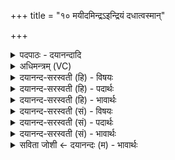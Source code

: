 +++
title = "१० मयीदमिन्द्रऽइन्द्रियं दधात्वस्मान्"

+++
<details><summary>पदपाठः - दयानन्दादि</summary>

मयि॑। इ॒दम्। इन्द्रः॑। इ॒न्द्रि॒यम्। द॒धा॒तु। अ॒स्मान्। रायः॑। म॒घवा॒न॒ इति॑ म॒घऽवा॑नः। स॒च॒न्ता॒म्। अ॒स्माक॑म्। स॒न्तु॒। आ॒शिष॒ इत्या॒ऽशिषः॑। स॒त्याः। नः॒। स॒न्तु॒। आ॒शिष॒ इत्या॒ऽशिषः॑। उप॑हू॒तेत्युप॑ऽहूता। पृ॒थि॒वी। मा॒ता। उप॑। माम्। पृ॒थि॒वी। मा॒ता। ह्व॒य॒ता॒म्। अ॒ग्निः। आग्नी॑ध्रात्। स्वाहा॑। १०।
</details>

<details><summary>अधिमन्त्रम् (VC)</summary>

- इन्द्रो देवता
- परमेष्ठी प्रजापतिर्ऋषिः
- भुरिग् ब्राह्मी पङ्क्तिः
- पञ्चमः
</details>

<details><summary>दयानन्द-सरस्वती (हि) - विषयः</summary>

अब अगले मन्त्र में उक्त यज्ञ से उत्पन्न होनेवाले फल का उपदेश किया है ॥
</details>

<details><summary>दयानन्द-सरस्वती (हि) - पदार्थः</summary>

पदार्थान्वयभाषाः -  (इन्द्रः) परमेश्वर (मयि) मुझ में (इदम्) प्रत्यक्ष (इन्द्रियम्) ऐश्वर्य की प्राप्ति के चिह्न तथा परमेश्वर ने जो अपने ज्ञान से देखा वा प्रकाशित किया है और जो सब सुखों को सिद्ध करानेवाले जो विद्वानों को दिया है, जिस को वे इन्द्र अर्थात् विद्वान् लोग प्रीतिपूर्वक सेवन करते हैं, उन्हें तथा (रायः) विद्या सुवर्ण वा चक्रवर्त्ति राज्य आदि धनों को (दधातु) नित्य स्थापन करें और उसकी कृपा से तथा हमारे पुरुषार्थ से (मघवानः) जिनमें कि बहुत धन, राज्य आदि पदार्थ विद्यमान हैं, जिन करके हम लोग पूर्ण ऐश्वर्य्ययुक्त हों, वैसे धन (नः) हम विद्वान् धर्मात्मा लोगों को (सचन्ताम्) प्राप्त हों तथा इसी प्रकार (अस्माकम्) हम परोपकार करनेवाले धर्मात्माओं की (आशिषः) कामना (सत्याः) सिद्ध (सन्तु) हों और ऐसे ही (नः) हमारी (आशिषः) न्यायपूर्वक इच्छायुक्त जो क्रिया हैं, वे भी (सत्याः) सिद्ध (सन्तु) हों तथा इसी प्रकार (माता) धर्म, अर्थ, काम और मोक्ष की सिद्धि से मान्य करनेहारी विद्या और (पृथिवी) बहुत सुख देनेवाली भूमि है, (उपहूता) जिसको राज्य आदि सुख के लिये मनुष्य क्रम से प्राप्त होते हैं, वह (माम्) सुख की इच्छा करनेवाले मुझको (उपह्वयताम्) अच्छी प्रकार उपदेश करती है तथा मेरा अनुष्ठान किया हुआ यह (अग्निः) जिस भौतिक अग्नि को कि (आग्नीध्रात्) इन्धनादि से प्रज्वलित करते हैं, वह वाञ्छित सुखों का करनेवाला होकर (नः) हमारे सुखों का आगमन करावे, क्योंकि ऐसे ही अच्छी प्रकार होम को प्राप्त होके चाहे हुए कार्यों को सिद्ध करनेहारा होता है (स्वाहा) सब मनुष्यों के करने के लिये वेदवाणी इस कर्म को कहती है ॥१०॥
</details>

<details><summary>दयानन्द-सरस्वती (हि) - भावार्थः</summary>

भावार्थभाषाः -  जो मनुष्य पुरुषार्थी, परोपकारी, ईश्वर के उपासक हैं, वे ही श्रेष्ठ ज्ञान, उत्तम धन और सत्य कामनाओं को प्राप्त होते हैं, और नहीं। जो सब को मान्य देने के कारण इस मन्त्र में पृथिवी शब्द से भूमि और विद्या का प्रकाश किया है, सो ये सब मनुष्यों को उपकार में लाने के योग्य हैं। ईश्वर ने इस वेदमन्त्र से यही प्रकाशित किया है तथा जो नवम मन्त्र से अग्नि आदि पदार्थों से इच्छित सुख की प्राप्ति कही है, वही बात दशम मन्त्र से प्रकाशित की है ॥१०॥
</details>

<details><summary>दयानन्द-सरस्वती (सं) - विषयः</summary>

अथ तज्जन्यं फलमुपदिश्यते ॥
</details>

<details><summary>दयानन्द-सरस्वती (सं) - पदार्थः</summary>

पदार्थान्वयभाषाः -  इन्द्रो मयीदमिन्द्रियं रायश्च दधातु तत्कृपया स्वपुरुषार्थेन च यथा वयं मघवानो भवेम, तथाऽस्मान् रायः सचन्ताम्, एवं चास्माकमाशिषः सत्याः सन्त्वेवं मातेयं पृथिवी विद्योपहूता च सती मामुपाह्वयतामुपदिशताम्। तथा मयाऽनुष्ठितोऽयमग्निराग्नीध्रादिष्टकृत्सन् नोऽस्माकं सुखान्युपह्वयति एवं सम्यग्घुतमिष्टकारि भवतीति स्वाहा वेदवाण्याह ॥१०॥
</details>

<details><summary>दयानन्द-सरस्वती (सं) - भावार्थः</summary>

भावार्थभाषाः -  ये पुरुषार्थिन ईश्वरोपासकास्त एव शोभनं मनः, श्रेष्ठान्युत्तमानि धनानि, सत्या इच्छाश्च प्राप्नुवन्ति, नेतरे। सर्वस्य मान्यप्राप्तिहेतुत्वाद् भूमिविद्ये पृथिवीशब्देनात्र प्रकाशिते स्तः। सर्वैरेते सदोपकर्त्तव्ये भवत इतीश्वरोऽनेन वेदमन्त्रेणाह। नवममन्त्रेणाग्न्यादिभ्यः साधितेभ्य इष्टसुखप्राप्तिरुदिता, सैवानेन दशमेन मन्त्रेण प्रकाशितेति ॥१०॥
</details>

<details><summary>सविता जोशी ← दयानन्दः (म) - भावार्थः</summary>

भावार्थभाषाः -  जी माणसे पुरुषार्थी, परोपकारी व ईश्वरभक्त असतात त्यांनाच श्रेष्ठ ज्ञान, उत्तम धन प्राप्त होते व त्यांच्या सर्व कामना पूर्ण होतात, इतरांच्या नव्हेत. या मंत्रात पृथ्वी या शब्दाचा अर्थ भूमी व विद्येचा प्रकाश असा केलेला आहे. तो सर्वांनी जाणावा, मान्य करावा व त्याचा लाभ घ्यावा. ईश्वराने या वेदमंत्रात हाच अर्थ प्रकट केलेला आहे. नवव्या मंत्रात अग्नीपासून इच्छित सुख मिळावे असे म्हटलेले आहे. तेच दहाव्या मंत्रातही स्पष्ट केलेले आहे.
</details>